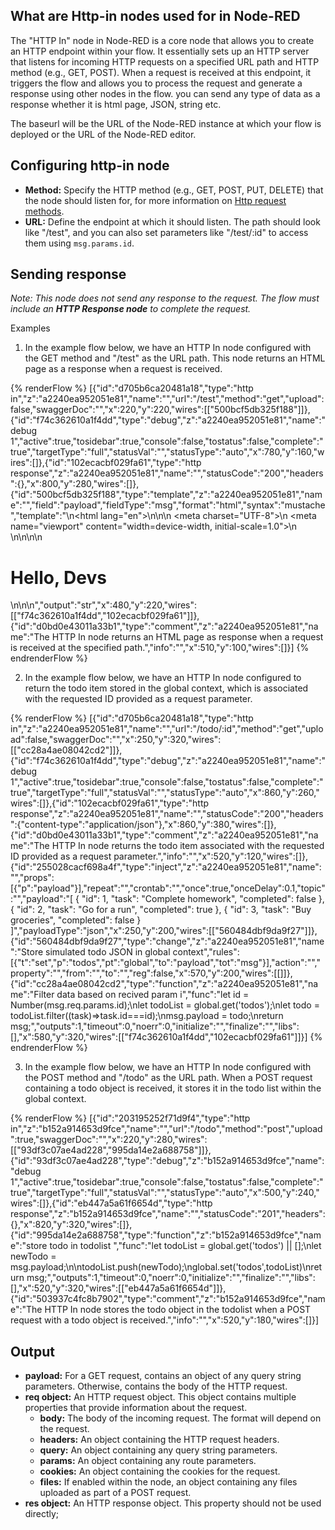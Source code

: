 ## What are Http-in nodes used for in Node-RED

The "HTTP In" node in Node-RED is a core node that allows you to create an HTTP endpoint within your flow. It essentially sets up an HTTP server that listens for incoming HTTP requests on a specified URL path and HTTP method (e.g., GET, POST). When a request is received at this endpoint, it triggers the flow and allows you to process the request and generate a response using other nodes in the flow. you can send any type of data as a response whether it is html page, JSON, string etc.

The baseurl will be the URL of the Node-RED instance at which your flow is deployed or the URL of the Node-RED editor.

## Configuring http-in node

- **Method:** Specify the HTTP method (e.g., GET, POST, PUT, DELETE) that the node should listen for, for more information on [Http request methods](https://devdoc.net/web/developer.mozilla.org/en-US/docs/Web/HTTP/Methods.html).
- **URL:** Define the endpoint at which it should listen. The path should look like "/test", and you can also set parameters like "/test/:id" to access them using `msg.params.id`.

## Sending response

*Note: This node does not send any response to the request. The flow must include an **HTTP Response node** to complete the request.*

Examples

1. In the example flow below, we have an HTTP In node configured with the GET method and "/test" as the URL path. This node returns an HTML page as a response when a request is received.

{% renderFlow %}
[{"id":"d705b6ca20481a18","type":"http in","z":"a2240ea952051e81","name":"","url":"/test","method":"get","upload":false,"swaggerDoc":"","x":220,"y":220,"wires":[["500bcf5db325f188"]]},{"id":"f74c362610a1f4dd","type":"debug","z":"a2240ea952051e81","name":"debug 1","active":true,"tosidebar":true,"console":false,"tostatus":false,"complete":"true","targetType":"full","statusVal":"","statusType":"auto","x":780,"y":160,"wires":[]},{"id":"102ecacbf029fa61","type":"http response","z":"a2240ea952051e81","name":"","statusCode":"200","headers":{},"x":800,"y":280,"wires":[]},{"id":"500bcf5db325f188","type":"template","z":"a2240ea952051e81","name":"","field":"payload","fieldType":"msg","format":"html","syntax":"mustache","template":"<!DOCTYPE html>\n<html lang=\"en\">\n\n<head>\n    <meta charset=\"UTF-8\">\n    <meta name=\"viewport\" content=\"width=device-width, initial-scale=1.0\">\n    <title>Devs page</title>\n</head>\n\n<body>\n    <h1>Hello, Devs</h1>\n</body>\n\n</html>","output":"str","x":480,"y":220,"wires":[["f74c362610a1f4dd","102ecacbf029fa61"]]},{"id":"d0bd0e43011a33b1","type":"comment","z":"a2240ea952051e81","name":"The HTTP In node returns an HTML page as response when a request is received at the specified path.","info":"","x":510,"y":100,"wires":[]}]
{% endrenderFlow %}

2. In the example flow below, we have an HTTP In node configured to return the todo item stored in the global context, which is associated with the requested ID provided as a request parameter.

{% renderFlow %}
[{"id":"d705b6ca20481a18","type":"http in","z":"a2240ea952051e81","name":"","url":"/todo/:id","method":"get","upload":false,"swaggerDoc":"","x":250,"y":320,"wires":[["cc28a4ae08042cd2"]]},{"id":"f74c362610a1f4dd","type":"debug","z":"a2240ea952051e81","name":"debug 1","active":true,"tosidebar":true,"console":false,"tostatus":false,"complete":"true","targetType":"full","statusVal":"","statusType":"auto","x":860,"y":260,"wires":[]},{"id":"102ecacbf029fa61","type":"http response","z":"a2240ea952051e81","name":"","statusCode":"200","headers":{"content-type":"application/json"},"x":860,"y":380,"wires":[]},{"id":"d0bd0e43011a33b1","type":"comment","z":"a2240ea952051e81","name":"The HTTP In node returns the todo item associated with the requested ID provided as a request parameter.","info":"","x":520,"y":120,"wires":[]},{"id":"255028cacf698a4f","type":"inject","z":"a2240ea952051e81","name":"","props":[{"p":"payload"}],"repeat":"","crontab":"","once":true,"onceDelay":0.1,"topic":"","payload":"[   {     \"id\": 1,     \"task\": \"Complete homework\",     \"completed\": false   },   {     \"id\": 2,     \"task\": \"Go for a run\",     \"completed\": true   },   {     \"id\": 3,     \"task\": \"Buy groceries\",     \"completed\": false   } ]","payloadType":"json","x":250,"y":200,"wires":[["560484dbf9da9f27"]]},{"id":"560484dbf9da9f27","type":"change","z":"a2240ea952051e81","name":"Store simulated todo JSON  in global context","rules":[{"t":"set","p":"todos","pt":"global","to":"payload","tot":"msg"}],"action":"","property":"","from":"","to":"","reg":false,"x":570,"y":200,"wires":[[]]},{"id":"cc28a4ae08042cd2","type":"function","z":"a2240ea952051e81","name":"Filter data based on recived param i","func":"let id = Number(msg.req.params.id);\nlet todoList = global.get('todos');\nlet todo = todoList.filter((task)=>task.id===id);\nmsg.payload = todo;\nreturn msg;","outputs":1,"timeout":0,"noerr":0,"initialize":"","finalize":"","libs":[],"x":580,"y":320,"wires":[["f74c362610a1f4dd","102ecacbf029fa61"]]}]
{% endrenderFlow %}

3. In the example flow below, we have an HTTP In node configured with the POST method and "/todo" as the URL path. When a POST request containing a todo object is received, it stores it in the todo list within the global context.

{% renderFlow %}
[{"id":"203195252f71d9f4","type":"http in","z":"b152a914653d9fce","name":"","url":"/todo","method":"post","upload":true,"swaggerDoc":"","x":220,"y":280,"wires":[["93df3c07ae4ad228","995da14e2a688758"]]},{"id":"93df3c07ae4ad228","type":"debug","z":"b152a914653d9fce","name":"debug 1","active":true,"tosidebar":true,"console":false,"tostatus":false,"complete":"true","targetType":"full","statusVal":"","statusType":"auto","x":500,"y":240,"wires":[]},{"id":"eb447a5a61f6654d","type":"http response","z":"b152a914653d9fce","name":"","statusCode":"201","headers":{},"x":820,"y":320,"wires":[]},{"id":"995da14e2a688758","type":"function","z":"b152a914653d9fce","name":"store todo in todolist ","func":"let todoList = global.get('todos') || [];\nlet newTodo = msg.payload;\n\ntodoList.push(newTodo);\nglobal.set('todos',todoList)\nreturn msg;","outputs":1,"timeout":0,"noerr":0,"initialize":"","finalize":"","libs":[],"x":520,"y":320,"wires":[["eb447a5a61f6654d"]]},{"id":"503937c4fc8b7902","type":"comment","z":"b152a914653d9fce","name":"The HTTP In node stores the todo object in the todolist when a POST request with a todo object is received.","info":"","x":520,"y":180,"wires":[]}]

## Output 

- **payload:**
  For a GET request, contains an object of any query string parameters. Otherwise, contains the body of the HTTP request.
- **req object:**
  An HTTP request object. This object contains multiple properties that provide information about the request.
  - **body:** The body of the incoming request. The format will depend on the request.
  - **headers:** An object containing the HTTP request headers.
  - **query:** An object containing any query string parameters.
  - **params:** An object containing any route parameters.
  - **cookies:** An object containing the cookies for the request.
  - **files:** If enabled within the node, an object containing any files uploaded as part of a POST request.
- **res object:** An HTTP response object. This property should not be used directly;



